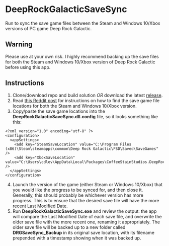 # DeepRockGalacticSaveSync
Run to sync the save game files between the Steam and Windows 10/Xbox versions of PC game Deep Rock Galactic.

<h2>Warning</h2>
Please use at your own risk. I highly recommend backing up the save files for both the Steam and Windows 10/Xbox version of Deep Rock Galactic before using this app.

<h2>Instructions</h2>

1. Clone/download repo and build solution *OR* download the latest [release](https://github.com/cdleveille/DeepRockGalacticSaveSync/releases).
2. Read [this Reddit post](https://www.reddit.com/r/DeepRockGalactic/comments/e7hptr/how_to_transfer_your_steam_save_to_windows_10_and/) for instructions on how to find the save game file locations for both the Steam and Windows 10/Xbox version.
3. Copy/paste the save game locations into the **DeepRockGalacticSaveSync.dll.config** file, so it looks something like this:
```
<?xml version="1.0" encoding="utf-8" ?>
<configuration>
  <appSettings>
    <add key="SteamSaveLocation" value="C:\Program Files (x86)\Steam\steamapps\common\Deep Rock Galactic\FSD\Saved\SaveGames" />
    <add key="XboxSaveLocation" value="C:\Users\cdlev\AppData\Local\Packages\CoffeeStainStudios.DeepRockGalactic_496a1srhmar9w\SystemAppData\wgs\00090000024D69CB_882901006F2042808DB0569531F199CB\F009F38706E44AF7A4318AD729978457" />
  </appSettings>
</configuration>
```
4. Launch the version of the game (either Steam or Windows 10/Xbox) that you would like the progress to be synced for, and then close it. Generally, this should probably be whichever version has more progress. This is to ensure that the desired save file will have the more recent Last Modified Date.
5. Run **DeepRockGalacticSaveSync.exe** and review the output: the app will compare the Last Modified Date of each save file, and overwrite the older save file with the more recent one, renaming it appropriately. The older save file will be backed up to a new folder called **DRGSaveSync_Backup** in its original save location, with its filename prepended with a timestamp showing when it was backed up.
